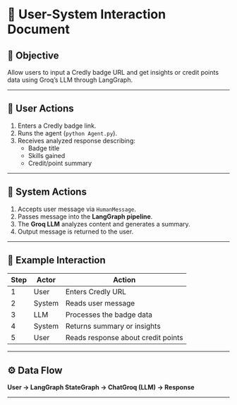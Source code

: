 

# 🧩 User-System Interaction Document

## 🎯 Objective
Allow users to input a Credly badge URL and get insights or credit points data using Groq’s LLM through LangGraph.

---

## 🧑 User Actions
1. Enters a Credly badge link.
2. Runs the agent (`python Agent.py`).
3. Receives analyzed response describing:
   - Badge title
   - Skills gained
   - Credit/point summary

---

## 🧠 System Actions
1. Accepts user message via `HumanMessage`.
2. Passes message into the **LangGraph pipeline**.
3. The **Groq LLM** analyzes content and generates a summary.
4. Output message is returned to the user.

---

## 🔁 Example Interaction

| Step | Actor | Action |
|------|--------|--------|
| 1 | User | Enters Credly URL |
| 2 | System | Reads user message |
| 3 | LLM | Processes the badge data |
| 4 | System | Returns summary or insights |
| 5 | User | Reads response about credit points |

---

## ⚙️ Data Flow
**User → LangGraph StateGraph → ChatGroq (LLM) → Response**

---
